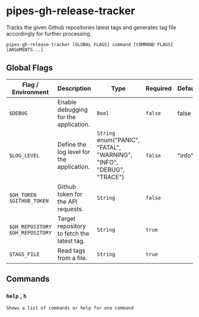# pipes-gh-release-tracker

Tracks the given Github repositories latest tags and generates tag file accordingly for further processing.

`pipes-gh-release-tracker [GLOBAL FLAGS] command [COMMAND FLAGS] [ARGUMENTS...]`

## Global Flags

| Flag / Environment |  Description   |  Type    | Required | Default |
|---------------- | --------------- | --------------- |  --------------- |  --------------- |
| `$DEBUG` | Enable debugging for the application. | `Bool` | `false` | false |
| `$LOG_LEVEL` | Define the log level for the application.  | `String`<br/>enum(&#34;PANIC&#34;, &#34;FATAL&#34;, &#34;WARNING&#34;, &#34;INFO&#34;, &#34;DEBUG&#34;, &#34;TRACE&#34;) | `false` | &#34;info&#34; |
| `$GH_TOKEN` `$GITHUB_TOKEN` | Github token for the API requests. | `String` | `false` |  |
| `$GH_REPOSITORY` `$GH_REPOSITORY` | Target repository to fetch the latest tag. | `String` | `true` |  |
| `$TAGS_FILE` | Read tags from a file. | `String` | `true` |  |

## Commands

### `help` , `h`

`Shows a list of commands or help for one command`
